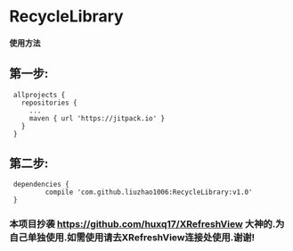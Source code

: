 # RecycleLibrary

#### 使用方法

## 第一步:
  
     allprojects {
       repositories {
         ...
         maven { url 'https://jitpack.io' }
       }
     }
  
## 第二步:
  
     dependencies {
             compile 'com.github.liuzhao1006:RecycleLibrary:v1.0'
     }


### 本项目抄袭 https://github.com/huxq17/XRefreshView 大神的.为自己单独使用.如需使用请去XRefreshView连接处使用.谢谢!
